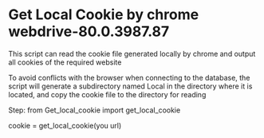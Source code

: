 # Get Local Cookie by chrome webdrive-80.0.3987.87

This script can read the cookie file generated locally by chrome and output all cookies of the required website

To avoid conflicts with the browser when connecting to the database, the script will generate a subdirectory named Local in the directory where it is located, and copy the cookie file to the directory for reading

Step:
from Get_local_cookie import get_local_cookie

  cookie = get_local_cookie(you url)
